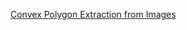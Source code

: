 [Convex Polygon Extraction from Images](https://darkeclipz.github.io/image-to-polygon/Polygon%20Extraction%20from%20Images.html)